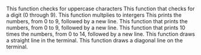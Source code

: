 This function checks for uppercase characters
This function that checks for a digit (0 through 9).
This function multplies to intergers
This prints the numbers, from 0 to 9, followed by a new line.
This function that prints the numbers, from 0 to 9, followed by a new line.
This function that prints 10 times the numbers, from 0 to 14, followed by a new line.
This function draws a straight line in the terminal.
This function draws a diagonal line on the terminal.
